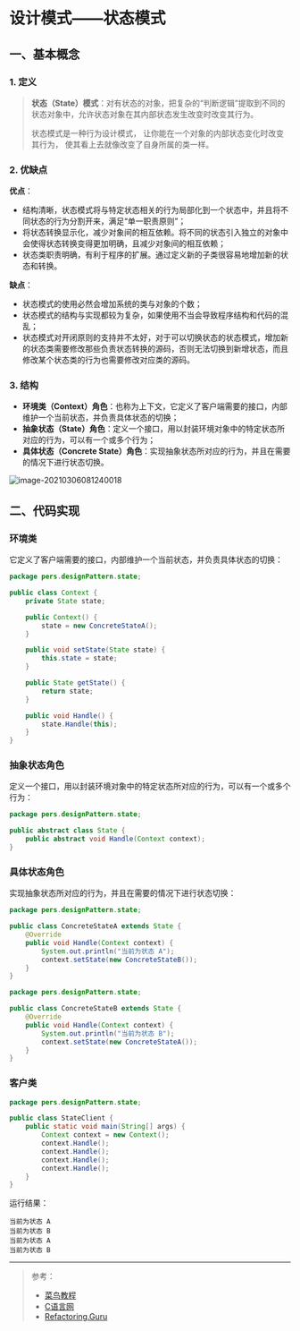 # 设计模式——状态模式

## 一、基本概念

### 1. 定义

> **状态（State）模式**：对有状态的对象，把复杂的“判断逻辑”提取到不同的状态对象中，允许状态对象在其内部状态发生改变时改变其行为。
>
> 状态模式是一种行为设计模式， 让你能在一个对象的内部状态变化时改变其行为， 使其看上去就像改变了自身所属的类一样。

### 2. 优缺点

**优点**：

- 结构清晰，状态模式将与特定状态相关的行为局部化到一个状态中，并且将不同状态的行为分割开来，满足“单一职责原则”；
- 将状态转换显示化，减少对象间的相互依赖。将不同的状态引入独立的对象中会使得状态转换变得更加明确，且减少对象间的相互依赖；
- 状态类职责明确，有利于程序的扩展。通过定义新的子类很容易地增加新的状态和转换。

**缺点**：

- 状态模式的使用必然会增加系统的类与对象的个数；
- 状态模式的结构与实现都较为复杂，如果使用不当会导致程序结构和代码的混乱；
- 状态模式对开闭原则的支持并不太好，对于可以切换状态的状态模式，增加新的状态类需要修改那些负责状态转换的源码，否则无法切换到新增状态，而且修改某个状态类的行为也需要修改对应类的源码。

### 3. 结构

- **环境类（Context）角色**：也称为上下文，它定义了客户端需要的接口，内部维护一个当前状态，并负责具体状态的切换；
- **抽象状态（State）角色**：定义一个接口，用以封装环境对象中的特定状态所对应的行为，可以有一个或多个行为；
- **具体状态（Concrete State）角色**：实现抽象状态所对应的行为，并且在需要的情况下进行状态切换。

![image-20210306081240018](http://blog-img-figure.oss-cn-chengdu.aliyuncs.com/img/image-20210306081240018.png)

## 二、代码实现

### 环境类

它定义了客户端需要的接口，内部维护一个当前状态，并负责具体状态的切换：

```java
package pers.designPattern.state;

public class Context {
    private State state;

    public Context() {
        state = new ConcreteStateA();
    }

    public void setState(State state) {
        this.state = state;
    }

    public State getState() {
        return state;
    }

    public void Handle() {
        state.Handle(this);
    }
}
```

### 抽象状态角色

定义一个接口，用以封装环境对象中的特定状态所对应的行为，可以有一个或多个行为：

```java
package pers.designPattern.state;

public abstract class State {
    public abstract void Handle(Context context);
}
```

### 具体状态角色

实现抽象状态所对应的行为，并且在需要的情况下进行状态切换：

```java
package pers.designPattern.state;

public class ConcreteStateA extends State {
    @Override
    public void Handle(Context context) {
        System.out.println("当前为状态 A");
        context.setState(new ConcreteStateB());
    }
}
```

```java
package pers.designPattern.state;

public class ConcreteStateB extends State {
    @Override
    public void Handle(Context context) {
        System.out.println("当前为状态 B");
        context.setState(new ConcreteStateA());
    }
}
```

### 客户类

```java
package pers.designPattern.state;

public class StateClient {
    public static void main(String[] args) {
        Context context = new Context();
        context.Handle();
        context.Handle();
        context.Handle();
        context.Handle();
    }
}
```

运行结果：

```
当前为状态 A
当前为状态 B
当前为状态 A
当前为状态 B
```

***

> 参考：
>
> - [菜鸟教程](https://www.runoob.com/design-pattern/singleton-pattern.html)
> - [C语言网](http://c.biancheng.net/view/1338.html)
> - [Refactoring.Guru](https://refactoringguru.cn/)

